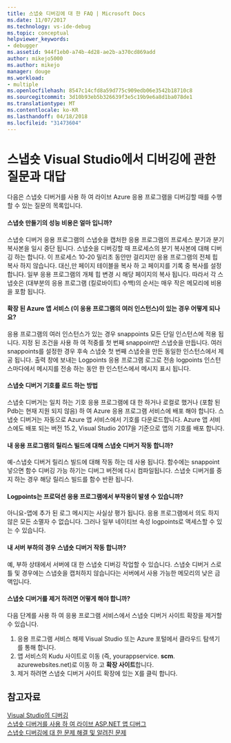```yaml
---
title: 스냅숏 디버깅에 대 한 FAQ | Microsoft Docs
ms.date: 11/07/2017
ms.technology: vs-ide-debug
ms.topic: conceptual
helpviewer_keywords:
- debugger
ms.assetid: 944f1eb0-a74b-4d28-ae2b-a370cd869add
author: mikejo5000
ms.author: mikejo
manager: douge
ms.workload:
- multiple
ms.openlocfilehash: 8547c14cfd8a59d775c909edb06e3542b18710c8
ms.sourcegitcommit: 3d10b93eb5b326639f3e5c19b9e6a8d1ba078de1
ms.translationtype: MT
ms.contentlocale: ko-KR
ms.lasthandoff: 04/18/2018
ms.locfileid: "31473604"
---
```

# <a name="frequently-asked-questions-for-snapshot-debugging-in-visual-studio"></a>스냅숏 Visual Studio에서 디버깅에 관한 질문과 대답

다음은 스냅숏 디버거를 사용 하 여 라이브 Azure 응용 프로그램을 디버깅할 때를 수행할 수 있는 질문의 목록입니다.

#### <a name="what-is-the-performance-cost-of-taking-a-snapshot"></a>스냅숏 만들기의 성능 비용은 얼마 입니까?

스냅숏 디버거 응용 프로그램의 스냅숏을 캡처한 응용 프로그램의 프로세스 분기과 분기 복사본을 일시 중단 됩니다. 스냅숏을 디버깅할 때 프로세스의 분기 복사본에 대해 디버깅 하는 합니다. 이 프로세스 10-20 밀리초 동안만 걸리지만 응용 프로그램의 전체 힙 복사 하지 않습니다. 대신,만 페이지 테이블을 복사 하 고 페이지를 기록 중 복사를 설정 합니다. 일부 응용 프로그램의 개체 힙 변경 시 해당 페이지의 복사 됩니다. 따라서 각 스냅숏은 (대부분의 응용 프로그램 (킬로바이트) 수백)의 순서는 매우 작은 메모리에 비용을 포함 됩니다. 

#### <a name="what-happens-if-i-have-a-scaled-out-azure-app-service-multiple-instances-of-my-app"></a>확장 된 Azure 앱 서비스 (이 응용 프로그램의 여러 인스턴스)이 있는 경우 어떻게 되나요?

응용 프로그램의 여러 인스턴스가 있는 경우 snappoints 모든 단일 인스턴스에 적용 됩니다. 지정 된 조건을 사용 하 여 적중를 첫 번째 snappoint만 스냅숏을 만듭니다. 여러 snappoints를 설정한 경우 후속 스냅숏 첫 번째 스냅숏을 만든 동일한 인스턴스에서 제공 됩니다. 출력 창에 보내는 Logpoints 응용 프로그램 로그로 전송 logpoints 인스턴스마다에서 메시지를 전송 하는 동안 한 인스턴스에서 메시지 표시 됩니다. 

#### <a name="how-does-the-snapshot-debugger-load-symbols"></a>스냅숏 디버거 기호를 로드 하는 방법

스냅숏 디버거는 일치 하는 기호 응용 프로그램에 대 한 하거나 로컬로 했거나 (포함 된 Pdb는 현재 지원 되지 않음) 하 여 Azure 응용 프로그램 서비스에 배포 해야 합니다. 스냅숏 디버거는 자동으로 Azure 앱 서비스에서 기호를 다운로드합니다. Azure 앱 서비스에도 배포 되는 버전 15.2, Visual Studio 2017을 기준으로 앱의 기호를 배포 합니다.

#### <a name="does-the-snapshot-debugger-work-against-release-builds-of-my-application"></a>내 응용 프로그램의 릴리스 빌드에 대해 스냅숏 디버거 작동 합니까?

예-스냅숏 디버거 릴리스 빌드에 대해 작동 하는 데 사용 됩니다. 함수에는 snappoint 넣으면 함수 디버깅 가능 하기는 디버그 버전에 다시 컴파일됩니다. 스냅숏 디버거를 중지 하는 경우 해당 릴리스 빌드를 함수 반환 됩니다. 

#### <a name="can-logpoints-cause-side-effects-in-my-production-application"></a>Logpoints는 프로덕션 응용 프로그램에서 부작용이 발생 수 있습니까?

아니요-앱에 추가 된 로그 메시지는 사실상 평가 됩니다. 응용 프로그램에서 의도 하지 않은 모든 소멸자 수 없습니다. 그러나 일부 네이티브 속성 logpoints로 액세스할 수 있는 수 있습니다. 

#### <a name="does-the-snapshot-debugger-work-if-my-server-is-under-load"></a>내 서버 부하의 경우 스냅숏 디버거 작동 합니까?

예, 부하 상태에서 서버에 대 한 스냅숏 디버깅 작업할 수 있습니다. 스냅숏 디버거 스로틀 및 경우에는 스냅숏을 캡처하지 않습니다는 서버에서 사용 가능한 메모리의 낮은 금액입니다.

#### <a name="how-do-i-uninstall-the-snapshot-debugger"></a>스냅숏 디버거를 제거 하려면 어떻게 해야 합니까?

다음 단계를 사용 하 여 응용 프로그램 서비스에서 스냅숏 디버거 사이트 확장을 제거할 수 있습니다.

1. 응용 프로그램 서비스 해제 Visual Studio 또는 Azure 포털에서 클라우드 탐색기를 통해 합니다.
1. 앱 서비스의 Kudu 사이트로 이동 (즉, yourappservice. **scm**. azurewebsites.net)로 이동 하 고 **확장 사이트**합니다.
1. 제거 하려면 스냅숏 디버거 사이트 확장에 있는 X를 클릭 합니다.

## <a name="see-also"></a>참고자료

[Visual Studio의 디버깅](../debugger/index.md)  
[스냅숏 디버거를 사용 하 여 라이브 ASP.NET 앱 디버그](../debugger/debug-live-azure-applications.md)  
[스냅숏 디버깅에 대 한 문제 해결 및 알려진 문제](../debugger/debug-live-azure-apps-troubleshooting.md)
